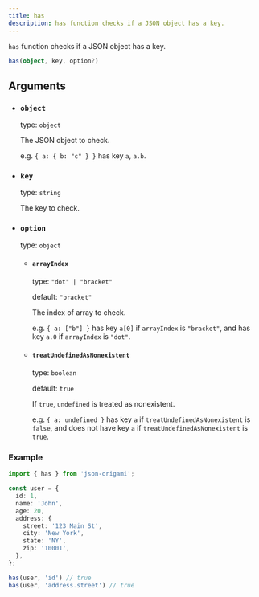 ```yaml
---
title: has
description: has function checks if a JSON object has a key.
---
```


`has` function checks if a JSON object has a key.

```ts
has(object, key, option?)
```

## Arguments

- ### `object`

  type: `object`

  The JSON object to check.

  e.g.
  `{ a: { b: "c" } }` has key `a`, `a.b`.

- ### `key`

  type: `string`

  The key to check.

- ### `option`

  type: `object`

  - #### `arrayIndex`

    type: `"dot" | "bracket"`

    default: `"bracket"`

    The index of array to check.

    e.g.
    `{ a: ["b"] }` has key `a[0]` if `arrayIndex` is `"bracket"`,
    and has key `a.0` if `arrayIndex` is `"dot"`.

  - #### `treatUndefinedAsNonexistent`

    type: `boolean`

    default: `true`

    If `true`, `undefined` is treated as nonexistent.

    e.g.
    `{ a: undefined }` has key `a` if `treatUndefinedAsNonexistent` is `false`,
    and does not have key `a` if `treatUndefinedAsNonexistent` is `true`.

### Example

```ts
import { has } from 'json-origami';

const user = {
  id: 1,
  name: 'John',
  age: 20,
  address: {
    street: '123 Main St',
    city: 'New York',
    state: 'NY',
    zip: '10001',
  },
};

has(user, 'id') // true
has(user, 'address.street') // true
```
